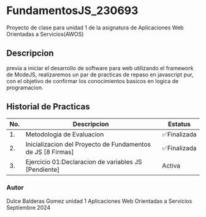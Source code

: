 # FundamentosJS_230693
Proyecto de clase para unidad 1 de la asignatura de Aplicaciones Web Orientadas a Servicios(AWOS)

## Descripcion

previa a iniciar el desarrollo de software para web utilizando el framework de ModeJS, realizaremos un par de practicas de repaso en javascript pur, con el objetivo de confirmar los conocimientos basicos en logica de programacion.

 ## Historial de Practicas 
|No.|Descripcion|Estatus|
|-- |--|--|
|1.|Metodologia de Evaluacion| ✅Finalizada|
|2.|Inicializacion del Proyecto de Fundamentos de JS [8 Firmas]| ✅Finalizada|
|3.|Ejercicio 01:Declaracion de variables JS [Pendiente]|Activa |




### Autor
Dulce Balderas Gomez
unidad 1
Aplicaciones Web Orientadas a Servicios
Septiembre 2024
